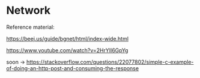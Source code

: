 # Network

Reference material:

https://beej.us/guide/bgnet/html/index-wide.html

https://www.youtube.com/watch?v=2HrYIl6GpYg

soon -> https://stackoverflow.com/questions/22077802/simple-c-example-of-doing-an-http-post-and-consuming-the-response
